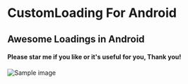 CustomLoading For Android
=============

## Awesome Loadings in Android

#### Please star me if you like or it's useful for you, Thank you!

![Sample image](https://raw.github.com/stormzhang/CustomLoading/master/snap.png)
